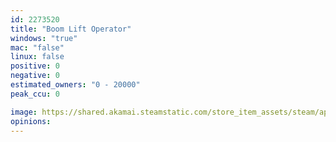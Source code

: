 ```yaml
---
id: 2273520
title: "Boom Lift Operator"
windows: "true"
mac: "false"
linux: false
positive: 0
negative: 0
estimated_owners: "0 - 20000"
peak_ccu: 0

image: https://shared.akamai.steamstatic.com/store_item_assets/steam/apps/2273520/header.jpg?t=1714187614
opinions:
---
```

